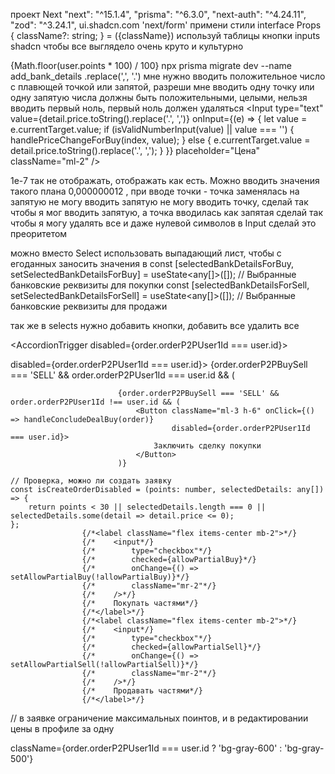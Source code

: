 
проект Next "next": "^15.1.4",  "prisma": "^6.3.0", "next-auth": "^4.24.11",  "zod": "^3.24.1", ui.shadcn.com 'next/form'
примени стили interface Props { className?: string; }   = ({className}) используй таблицы кнопки inputs shadcn чтобы все выглядело очень круто и культурно

{Math.floor(user.points * 100) / 100}
npx prisma migrate dev --name add_bank_details
.replace(',', '.')
мне нужно вводить положительное число с плавющей точкой или запятой, разреши мне вводить одну точку или одну запятую
числа должны быть положительными, целыми, нельзя вводить первый ноль, первый ноль должен удаляться
<Input
type="text"
value={detail.price.toString().replace('.', ',')}
onInput={(e) => {
let value = e.currentTarget.value;
if (isValidNumberInput(value) || value === '') {
handlePriceChangeForBuy(index, value);
} else {
e.currentTarget.value = detail.price.toString().replace('.', ',');
}
}}
placeholder="Цена"
className="ml-2"
/>

1e-7 так не отображать, отображать как есть. Можно вводить значения такого плана 0,000000012 , при вводе точки - точка заменялась на запятую
не могу вводить запятую не могу вводить точку, сделай так чтобы я мог вводить запятую, а точка вводилась как запятая
сделай так чтобы я могу удалять все и даже нулевой символов в Input сделай это преоритетом

можно вместо Select использовать выпадающий лист, чтобы с егоданных заносить значения в
const [selectedBankDetailsForBuy, setSelectedBankDetailsForBuy] = useState<any[]>([]); // Выбранные банковские реквизиты для покупки
const [selectedBankDetailsForSell, setSelectedBankDetailsForSell] = useState<any[]>([]); // Выбранные банковские реквизиты для продажи

так же в selects нужно добавить кнопки, добавить все удалить все

<AccordionTrigger disabled={order.orderP2PUser1Id === user.id}>

disabled={order.orderP2PUser1Id === user.id}>
{order.orderP2PBuySell === 'SELL' && order.orderP2PUser1Id === user.id && (

                            {order.orderP2PBuySell === 'SELL' &&  order.orderP2PUser1Id !== user.id && (
                                <Button className="ml-3 h-6" onClick={() => handleConcludeDealBuy(order)}
                                        disabled={order.orderP2PUser1Id === user.id}>
                                    Заключить сделку покупки
                                </Button>
                            )}

    // Проверка, можно ли создать заявку
    const isCreateOrderDisabled = (points: number, selectedDetails: any[]) => {
        return points < 30 || selectedDetails.length === 0 || selectedDetails.some(detail => detail.price <= 0);
    };
                    {/*<label className="flex items-center mb-2">*/}
                    {/*    <input*/}
                    {/*        type="checkbox"*/}
                    {/*        checked={allowPartialBuy}*/}
                    {/*        onChange={() => setAllowPartialBuy(!allowPartialBuy)}*/}
                    {/*        className="mr-2"*/}
                    {/*    />*/}
                    {/*    Покупать частями*/}
                    {/*</label>*/}
                    {/*<label className="flex items-center mb-2">*/}
                    {/*    <input*/}
                    {/*        type="checkbox"*/}
                    {/*        checked={allowPartialSell}*/}
                    {/*        onChange={() => setAllowPartialSell(!allowPartialSell)}*/}
                    {/*        className="mr-2"*/}
                    {/*    />*/}
                    {/*    Продавать частями*/}
                    {/*</label>*/}


// в заявке ограничение максимальных поинтов, и в редактировании цены в профиле за одну

className={order.orderP2PUser1Id === user.id ? 'bg-gray-600' : 'bg-gray-500'}